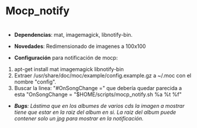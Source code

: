 # Mocp_notify <h1>
* **Dependencias**: mat, imagemagick, libnotify-bin.

* **Novedades**: Redimensionado de imagenes a 100x100 
* **Configuración** para notificación de mocp: 
1. apt-get install mat imagemagick libnotify-bin
1. Extraer /usr/share/doc/moc/example/config.example.gz a ~/.moc con el nombre "config". 
2. Buscar la linea: "#OnSongChange =" que debería quedar parecida a esta "OnSongChange = "$HOME/scripts/mocp_notify.sh %a %t %f"
* _**Bugs**: Lástima que en los albumes de varios cds la imagen a mostrar tiene que estar en la raiz del album en si.
La raiz del album puede contener solo un jpg para mostrar en la notificación._

